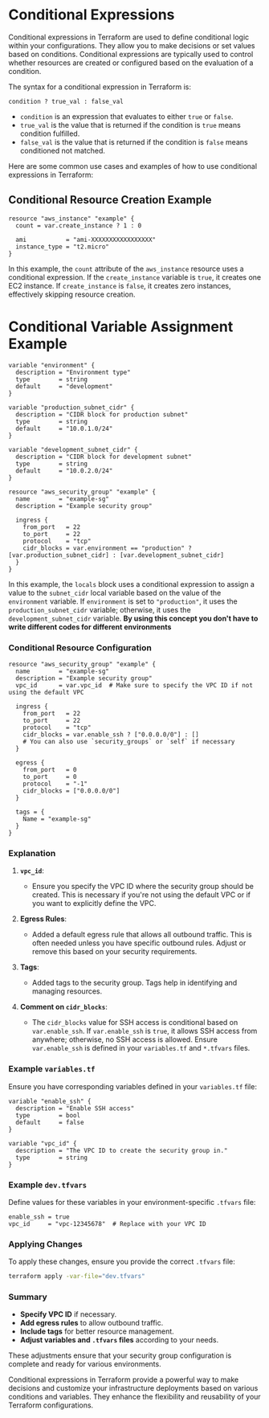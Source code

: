 # Conditional Expressions

Conditional expressions in Terraform are used to define conditional logic within your configurations. They allow you to make decisions or set values based on conditions. Conditional expressions are typically used to control whether resources are created or configured based on the evaluation of a condition.

The syntax for a conditional expression in Terraform is:

```hcl
condition ? true_val : false_val
```

- `condition` is an expression that evaluates to either `true` or `false`.
- `true_val` is the value that is returned if the condition is `true` means condition fulfilled.
- `false_val` is the value that is returned if the condition is `false` means conditioned not matched.

Here are some common use cases and examples of how to use conditional expressions in Terraform:

## Conditional Resource Creation Example

```hcl
resource "aws_instance" "example" {
  count = var.create_instance ? 1 : 0

  ami           = "ami-XXXXXXXXXXXXXXXXX"
  instance_type = "t2.micro"
}
```

In this example, the `count` attribute of the `aws_instance` resource uses a conditional expression. If the `create_instance` variable is `true`, it creates one EC2 instance. If `create_instance` is `false`, it creates zero instances, effectively skipping resource creation.

# Conditional Variable Assignment Example

```hcl
variable "environment" {
  description = "Environment type"
  type        = string
  default     = "development"
}

variable "production_subnet_cidr" {
  description = "CIDR block for production subnet"
  type        = string
  default     = "10.0.1.0/24"
}

variable "development_subnet_cidr" {
  description = "CIDR block for development subnet"
  type        = string
  default     = "10.0.2.0/24"
}

resource "aws_security_group" "example" {
  name        = "example-sg"
  description = "Example security group"

  ingress {
    from_port   = 22
    to_port     = 22
    protocol    = "tcp"
    cidr_blocks = var.environment == "production" ? [var.production_subnet_cidr] : [var.development_subnet_cidr]
  }
}

```

In this example, the `locals` block uses a conditional expression to assign a value to the `subnet_cidr` local variable based on the value of the `environment` variable. If `environment` is set to `"production"`, it uses the `production_subnet_cidr` variable; otherwise, it uses the `development_subnet_cidr` variable.
**By using this concept you don't have to write different codes for different environments**


### Conditional Resource Configuration 

```hcl
resource "aws_security_group" "example" {
  name        = "example-sg"
  description = "Example security group"
  vpc_id      = var.vpc_id  # Make sure to specify the VPC ID if not using the default VPC

  ingress {
    from_port   = 22
    to_port     = 22
    protocol    = "tcp"
    cidr_blocks = var.enable_ssh ? ["0.0.0.0/0"] : []
    # You can also use `security_groups` or `self` if necessary
  }

  egress {
    from_port   = 0
    to_port     = 0
    protocol    = "-1"
    cidr_blocks = ["0.0.0.0/0"]
  }

  tags = {
    Name = "example-sg"
  }
}
```

### Explanation

1. **`vpc_id`**:
   - Ensure you specify the VPC ID where the security group should be created. This is necessary if you're not using the default VPC or if you want to explicitly define the VPC.

2. **Egress Rules**:
   - Added a default egress rule that allows all outbound traffic. This is often needed unless you have specific outbound rules. Adjust or remove this based on your security requirements.

3. **Tags**:
   - Added tags to the security group. Tags help in identifying and managing resources.

4. **Comment on `cidr_blocks`**:
   - The `cidr_blocks` value for SSH access is conditional based on `var.enable_ssh`. If `var.enable_ssh` is `true`, it allows SSH access from anywhere; otherwise, no SSH access is allowed. Ensure `var.enable_ssh` is defined in your `variables.tf` and `*.tfvars` files.

### Example `variables.tf`

Ensure you have corresponding variables defined in your `variables.tf` file:

```hcl
variable "enable_ssh" {
  description = "Enable SSH access"
  type        = bool
  default     = false
}

variable "vpc_id" {
  description = "The VPC ID to create the security group in."
  type        = string
}
```

### Example `dev.tfvars`

Define values for these variables in your environment-specific `.tfvars` file:

```hcl
enable_ssh = true
vpc_id     = "vpc-12345678"  # Replace with your VPC ID
```

### Applying Changes

To apply these changes, ensure you provide the correct `.tfvars` file:

```sh
terraform apply -var-file="dev.tfvars"
```

### Summary

- **Specify VPC ID** if necessary.
- **Add egress rules** to allow outbound traffic.
- **Include tags** for better resource management.
- **Adjust variables and `.tfvars` files** according to your needs.

These adjustments ensure that your security group configuration is complete and ready for various environments.

Conditional expressions in Terraform provide a powerful way to make decisions and customize your infrastructure deployments based on various conditions and variables. They enhance the flexibility and reusability of your Terraform configurations.
